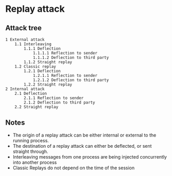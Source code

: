 # Replay attack

## Attack tree

```text
1 External attack
    1.1 Interleaving
        1.1.1 Deflection
            1.1.1.1 Reflection to sender
            1.1.1.2 Deflection to third party
        1.1.2 Straight replay
    1.2 Classic replay
        1.2.1 Deflection
            1.2.1.1 Reflection to sender
            1.2.1.2 Deflection to third party
        1.2.2 Straight replay
2 Internal attack
    2.1 Deflection
        2.1.1 Reflection to sender
        2.1.2 Deflection to third party
    2.2 Straight replay
```

## Notes

* The origin of a replay attack can be either internal or external to the running process.
* The destination of a replay attack can either be deflected, or sent straight through.
* Interleaving messages from one process are being injected concurrently into another process
* Classic Replays do not depend on the time of the session